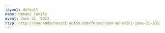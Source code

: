 ```yaml
---
layout: default
name: Ramani Family
event: June 21, 2013
rsvp: http://ryanandsuhasini.wufoo.com/forms/ryan-suhasini-june-21-2013/
---
```

